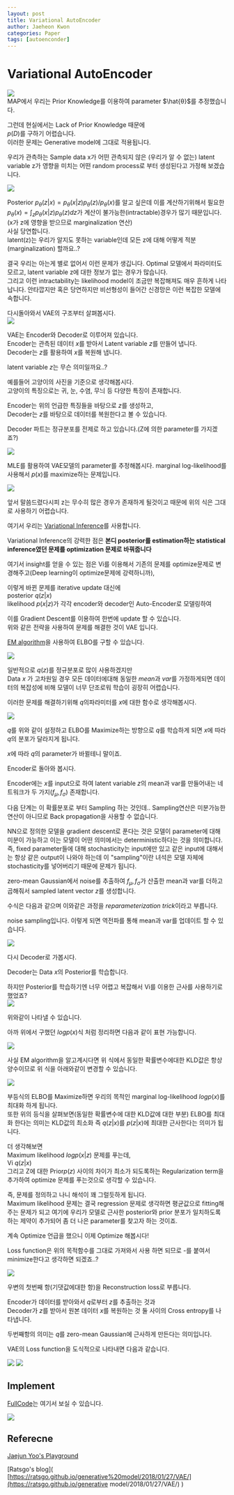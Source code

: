 ```yaml
---
layout: post
title: Variational AutoEncoder
author: Jaeheon Kwon
categories: Paper
tags: [autoenconder]
---
```


# Variational AutoEncoder

<img src = "https://py-tonic.github.io/images/VAE/0.png">

<br>
MAP에서 우리는 Prior Knowledge를 이용하여 parameter $\hat{θ}$를 추정했습니다.<br>

그런데 현실에서는 Lack of Prior Knowledge 때문에<br> 
$p(D)$를 구하기 어렵습니다.<br>
이러한 문제는 Generative model에 그대로 적용됩니다.<br>

우리가 관측하는 Sample data x가 어떤 관측되지 않은 (우리가 알 수 없는) latent variable z가 영향을 미치는 어떤 random process로 부터 생성된다고 가정해 보겠습니다.<br>

<img src = "https://py-tonic.github.io/images/VAE/1.png">

Posterior $p_θ(z|x)=p_θ(x|z)p_θ(z)/p_θ(x)$를 알고 싶은데 이를 계산하기위해서 필요한 $p_θ(x) = \int_z p_θ(x|z)p_θ(z)dz$가 계산이 불가능한(intractable)경우가 많기 때문입니다.(x가 z에 영향을 받으므로 marginalization 연산)<br>
사실 당연합니다. <br>latent(z)는 우리가 알지도 못하는 variable인데 모든 z에 대해 어떻게 적분(marginalization) 할까요..?<br>

결국 우리는 아는게 별로 없어서 이런 문제가 생깁니다. Optimal 모델에서 파라미터도 모르고, latent variable z에 대한 정보가 없는 경우가 많습니다.<br>
 그리고 이런 intractability는 likelihood model이 조금만 복잡해져도 매우 흔하게 나타납니다. 안타깝지만 혹은 당연하지만 비선형성이 들어간 신경망은 이런 복잡한 모델에 속합니다. <br>

다시돌아와서 VAE의 구조부터 살펴봅시다.<br>
<img src = "https://py-tonic.github.io/images/VAE/2.png">

VAE는 Encoder와 Decoder로 이루어져 있습니다.<br>
Encoder는 관측된 데이터 $x$를 받아서 Latent variable $z$를 만들어 냅니다.<br>
Decoder는 $z$를 활용하여 $x$를 복원해 냅니다.<br>

latent variable $z$는 무슨 의미일까요..?<br>

예를들어 고양이의 사진을 기준으로 생각해봅시다.<br>
고양이의 특징으로는 귀, 눈, 수염, 무늬 등 다양한 특징이 존재합니다.<br>

Encoder는 위의 언급한 특징들을 바탕으로 $z$를 생성하고,<br>
Decoder는 $z$를 바탕으로 데이터를 복원한다고 볼 수 있습니다.<br>

Decoder 파트는 정규분포를 전제로 하고 있습니다.(Z에 의한 parameter를 가지겠죠?)<br>

<img src = "https://py-tonic.github.io/images/VAE/3.PNG">

MLE를 활용하여 VAE모델의 parameter를 추정해봅시다. marginal log-likelihood를 사용해서 $p(x)$를 maximize하는 문제입니다.<br>

<img src = "https://py-tonic.github.io/images/VAE/4.PNG">

앞서 말씀드렸다시피 z는 무수히 많은 경우가 존재하게 될것이고 때문에 위의 식은 그대로 사용하기 어렵습니다.<br>

여기서 우리는 [Variational Inference]( https://jaeheondev.github.io/VI-post/ )를 사용합니다.<br>

Variational Inference의 강력한 점은  **본디 posterior를 estimation하는 statistical inference였던 문제를 optimization 문제로 바꿔줍니다**<br>

여기서 insight를 얻을 수 있는 점은 Vi를 이용해서 기존의 문제를 optimize문제로 변경해주고(Deep learning이 optimize문제에 강력하니까),<br>

이렇게 바뀐 문제를 iterative update 대신에<br>
posterior $q(z|x)$<br>
likelihood $p(x|z)$가 각각 encoder와 decoder인 Auto-Encoder로 모델링하여<br>

이를 Gradient Descent를 이용하여 한번에 update 할 수 있습니다.<br> 
위와 같은 전략을 사용하여 문제를 해결한 것이 VAE 입니다.<br>

[EM algorithm]( https://jaeheondev.github.io/EM-algorithm-post/ )을 사용하여 ELBO를 구할 수 있습니다.<br>

<img src = "https://py-tonic.github.io/images/VAE/5.PNG">

일반적으로 $q(z)$를 정규분포로 많이 사용하겠지만<br>Data $x$ 가 고차원일 경우 모든 데이터에대해 동일한 $mean$과 $var$를 가정하게되면 데이터의 복잡성에 비해 모델이 너무 단조로워 학습이 굉장히 어렵습니다.<br>

이러한 문제를 해결하기위해 $q$의파라미터를 $x$에 대한 함수로 생각해봅시다.<br>

<img src = "https://py-tonic.github.io/images/VAE/6.PNG">

$q$를 위와 같이 설정하고 ELBO를 Maximize하는 방향으로 $q$를 학습하게 되면 $x$에 따라 $q$의 분포가 달라지게 됩니다.<br>

$x$에 따라 $q$의 parameter가 바뀔테니 말이죠.<br>

Encoder로 돌아와 봅시다.<br>

Encoder에는 $x$를 input으로 하여 latent variable $z$의 mean과 var를 만들어내는 네트워크가 두 가지($f_μ,f_σ$) 존재합니다.<br>

다음 단계는 이 확률분포로 부터 Sampling 하는 것인데.. Sampling연산은 미분가능한 연산이 아니므로 Back propagation을 사용할 수 없습니다.<br>

 NN으로 정의한 모델을 gradient descent로 푼다는 것은 모델이 parameter에 대해 미분이 가능하고 이는 모델이 어떤 의미에서는 deterministic하다는 것을 의미합니다.<br> 즉, fixed parameter들에 대해 stochasticity는 input에만 있고 같은 input에 대해서는 항상 같은 output이 나와야 하는데 이 "sampling"이란 녀석은 모델 자체에 stochasticity를 넣어버리기 때문에 문제가 됩니다.<br>

zero-mean Gaussian에서 noise를 추출하여 $f_μ,f_σ$가 산출한 mean과 var를 더하고 곱해줘서 sampled latent vector $z$를 생성합니다.<br>

수식은 다음과 같으며 이와같은 과정을 *reparameterization trick*이라고 부릅니다.<br>

noise sampling입니다. 이렇게 되면 역전파를 통해 mean과 var를 업데이트 할 수 있습니다.<br>

<img src = "https://py-tonic.github.io/images/VAE/7.PNG">

다시 Decoder로 가봅시다.<br>

Decoder는 Data $x$의 Posterior를 학습합니다.<br>

하지만 Posterior를 학습하기엔 너무 어렵고 복잡해서 Vi를 이용한 근사를 사용하기로 했었죠?<br>
<img src = "https://py-tonic.github.io/images/VAE/8.PNG">

위와같이 나타낼 수 있습니다.<br>

아까 위에서 구했던 $logp(x)$식 처럼 정리하면 다음과 같이 표현 가능합니다.<br>

<img src = "https://py-tonic.github.io/images/VAE/9.PNG">

사실 EM algorithm을 알고계시다면 위 식에서 동일한 확률변수에대한 KLD값은 항상 양수이므로 위 식을 아래와같이 변경할 수 있습니다.<br>

<img src = "https://py-tonic.github.io/images/VAE/10.PNG">

부등식의 ELBO를 Maximize하면 우리의 목적인 marginal log-likelihood $logp(x)$를 최대화 하게 됩니다.<br>
또한 위의 등식을 살펴보면(동일한 확률변수에 대한 KLD값에 대한 부분) ELBO를 최대화 한다는 의미는 KLD값의 최소화 즉  $q(z|x)$를 $p(z|x)$에 최대한 근사한다는 의미가 됩니다.<br>

더 생각해보면<br> 
Maximum likelihood $logp(x|z)$ 문제를 푸는데,<br>
Vi $q(z|x)$<br>
그리고 Z에 대한 Prior$p(z)$ 사이의 차이가 최소가 되도록하는 Regularization term을 추가하여 optimize 문제를 푸는것으로 생각할 수 있습니다.<br>

 즉, 문제를 정의하고 나니 해석이 꽤 그럴듯하게 됩니다.<br> 
 Maximum likelihood 문제는 결국 regression 문제로 생각하면 평균값으로 fitting해주는 문제가 되고 여기에 우리가 모델로 근사한 posterior와 prior 분포가 일치하도록 하는 제약이 추가되어 좀 더 나은 parameter를 찾고자 하는 것이죠.<br>

 

계속 Optimize 언급을 했으니 이제 Optimize 해봅시다!<br>

Loss function은 위의 목적함수를 그대로 가져와서 사용 하면 되므로 -를 붙여서 minimize한다고 생각하면 되겠죠..?<br>

<img src = "https://py-tonic.github.io/images/VAE/11.PNG">

우변의 첫번째 항(기댓값에대한 항)을 Reconstruction loss로 부릅니다.<br>

Encoder가 데이터를 받아와서 $q$로부터 $z$를 추출하는 것과<br>Decoder가 $z$를 받아서 원본 데이터 $x$를 복원하는 것 둘 사이의 Cross entropy를 나타냅니다.<br>

두번째항의 의미는 $q$를 zero-mean Gaussian에 근사하게 만든다는 의미입니다.<br>

VAE의 Loss function을 도식적으로 나타내면 다음과 같습니다.<br>

<img src = "https://py-tonic.github.io/images/VAE/12.PNG">

 

<img src = "https://py-tonic.github.io/images/VAE/13.PNG">

## Implement

[FullCode](https://github.com/jaeheondev/Implement_VAE)는 여기서 보실 수 있습니다.


<img src = "https://py-tonic.github.io/images/VAE/vae_mnist.gif">

## Referecne

[Jaejun Yoo's Playground](http://jaejunyoo.blogspot.com/)<br>

[Ratsgo's blog]( [https://ratsgo.github.io/generative%20model/2018/01/27/VAE/](https://ratsgo.github.io/generative model/2018/01/27/VAE/) )


